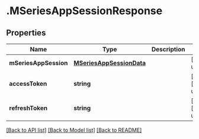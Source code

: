 # .MSeriesAppSessionResponse

## Properties

Name | Type | Description | Notes
------------ | ------------- | ------------- | -------------
**mSeriesAppSession** | [**MSeriesAppSessionData**](MSeriesAppSessionData.md) |  | [default to undefined]
**accessToken** | **string** |  | [optional] [default to undefined]
**refreshToken** | **string** |  | [optional] [default to undefined]


[[Back to API list]](../README.md#documentation-for-api-endpoints) [[Back to Model list]](../README.md#documentation-for-models) [[Back to README]](../README.md)
